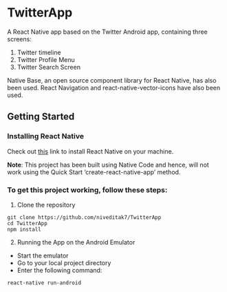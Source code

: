 # TwitterApp
A React Native app based on the Twitter Android app, containing three screens:
1.	Twitter timeline
2.	Twitter Profile Menu
3.	Twitter Search Screen


Native Base, an open source component library for React Native, has also been used. React Navigation and react-native-vector-icons have also been used.
## Getting Started
### Installing React Native
Check out [this](https://facebook.github.io/react-native/docs/getting-started.html) link to install React Native on your machine. 

**Note**: This project has been built using Native Code and hence, will not work using the Quick Start ‘create-react-native-app’ method.
### To get this project working, follow these steps:
1.	Clone the repository
```
git clone https://github.com/niveditak7/TwitterApp
cd TwitterApp
npm install
```
2.	Running the App on the Android Emulator
*	Start the emulator
* Go to your local project directory
* Enter the following command:
```
react-native run-android
```
